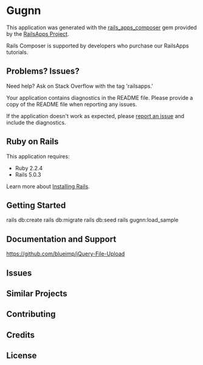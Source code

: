 Gugnn
================

This application was generated with the [rails_apps_composer](https://github.com/RailsApps/rails_apps_composer) gem
provided by the [RailsApps Project](http://railsapps.github.io/).

Rails Composer is supported by developers who purchase our RailsApps tutorials.

Problems? Issues?
-----------

Need help? Ask on Stack Overflow with the tag 'railsapps.'

Your application contains diagnostics in the README file. Please provide a copy of the README file when reporting any issues.

If the application doesn't work as expected, please [report an issue](https://github.com/RailsApps/rails_apps_composer/issues)
and include the diagnostics.

Ruby on Rails
-------------

This application requires:

- Ruby 2.2.4
- Rails 5.0.3

Learn more about [Installing Rails](http://railsapps.github.io/installing-rails.html).

Getting Started
---------------
  rails db:create
  rails db:migrate
  rails db:seed
  rails gugnn:load_sample


Documentation and Support
-------------------------
https://github.com/blueimp/jQuery-File-Upload

Issues
-------------

Similar Projects
----------------

Contributing
------------

Credits
-------

License
-------
